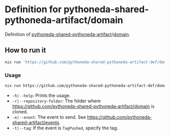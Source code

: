 # Definition for pythoneda-shared-pythoneda-artifact/domain

Definition of [pythoneda-shared-pythoneda-artifact](https://github.com/pythoneda-shared-pythoneda-artifact "pythoneda-shared-pythoneda-artifact")/[domain](https://github.com/pythoneda-shared-pythoneda-artifact/domain "domain").

## How to run it

``` sh
nix run 'https://github.com/pythoneda-shared-pythoneda-artifact-def/domain/[version]'
```

### Usage

``` sh
nix run https://github.com/pythoneda-shared-pythoneda-artifact-def/domain/[version] [-h|--help] [-r|--repository-folder folder] [-e|--event event] [-t|--tag tag]
```
- `-h|--help`: Prints the usage.
- `-r|--repository-folder`: The folder where <https://github.com/pythoneda-shared-pythoneda-artifact/domain> is cloned.
- `-e|--event`: The event to send. See <https://github.com/pythoneda-shared-artifact/events>.
- `-t|--tag`: If the event is `TagPushed`, specify the tag.
